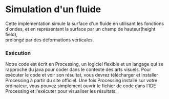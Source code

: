 # Simulation d'un fluide

Cette implementation simule la surface d'un fluide en utilisant les fonctions d'ondes, et en représentant la surface par un champ de hauteur(height field), \
prolongé par des déformations verticales.



### Exécution
Notre code est écrit en Processing, un logiciel flexible et un langage qui se rapproche du java pour coder dans le contexte des arts visuels. 
Pour exécuter le code et voir son résultat, vous devrez télécharger et installer Processing à partir du site officiel. 
Une fois Processing installé sur votre ordinateur, vous pouvez simplement ouvrir le fichier de code dans l'IDE Processing et l'exécuter pour visualiser les résultats. 
